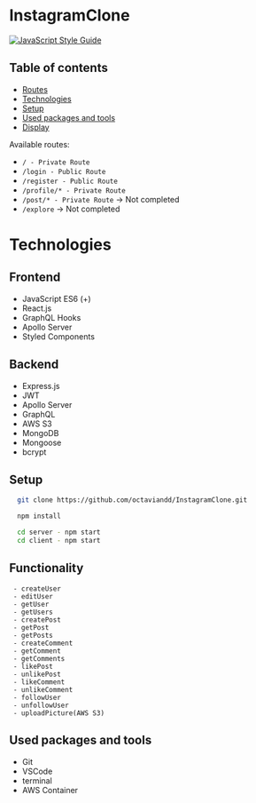 <!-- @format -->

# InstagramClone

[![JavaScript Style Guide](https://img.shields.io/badge/code_style-standard-brightgreen.svg)](https://standardjs.com)

## Table of contents

- [Routes](#routes)
- [Technologies](#technologies)
- [Setup](#setup)
- [Used packages and tools](#used-packages-and-tools)
- [Display](#display)

Available routes:

- `/ - Private Route`
- `/login - Public Route`
- `/register - Public Route`
- `/profile/* - Private Route`
- `/post/* - Private Route` -> Not completed
- `/explore` -> Not completed

# Technologies

## Frontend

- JavaScript ES6 (+)
- React.js
- GraphQL Hooks
- Apollo Server
- Styled Components

## Backend

- Express.js
- JWT
- Apollo Server
- GraphQL
- AWS S3
- MongoDB
- Mongoose
- bcrypt

## Setup

```bash
  git clone https://github.com/octaviandd/InstagramClone.git

  npm install

  cd server - npm start
  cd client - npm start
```

## Functionality

```
 - createUser
 - editUser
 - getUser
 - getUsers
 - createPost
 - getPost
 - getPosts
 - createComment
 - getComment
 - getComments
 - likePost
 - unlikePost
 - likeComment
 - unlikeComment
 - followUser
 - unfollowUser
 - uploadPicture(AWS S3)

```

## Used packages and tools

- Git
- VSCode
- terminal
- AWS Container
